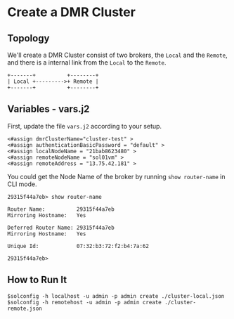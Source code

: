 # Create a DMR Cluster

## Topology

We'll create a DMR Cluster consist of two brokers, the `Local` and the `Remote`, and there is a internal link from the `Local` to the `Remote`.

    +-------+          +--------+
    | Local +--------->+ Remote |
    +-------+          +--------+

## Variables - vars.j2

First, update the file `vars.j2` according to your setup.

    <#assign dmrClusterName="cluster-test" >
    <#assign authenticationBasicPassword = "default" >
    <#assign localNodeName = "21bab8623480" >
    <#assign remoteNodeName = "sol01vm" >
    <#assign remoteAddress = "13.75.42.181" >

You could get the Node Name of the broker by running `show router-name` in CLI mode.

    29315f44a7eb> show router-name
    
    Router Name:          29315f44a7eb
    Mirroring Hostname:   Yes
    
    Deferred Router Name: 29315f44a7eb
    Mirroring Hostname:   Yes
    
    Unique Id:            07:32:b3:72:f2:b4:7a:62
    
    29315f44a7eb>
    
## How to Run It

    $solconfig -h localhost -u admin -p admin create ./cluster-local.json
    $solconfig -h remotehost -u admin -p admin create ./cluster-remote.json
